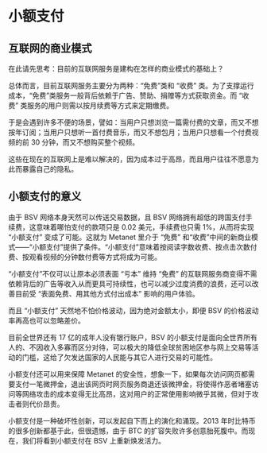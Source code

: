# 小额支付

## 互联网的商业模式

在此请先思考：目前的互联网服务是建构在怎样的商业模式的基础上？

总体而言，目前互联网服务主要分为两种：“免费”类和 “收费” 类。为了支撑运行成本，“免费”类服务一般背后依赖于广告、赞助、捐赠等方式获取资金。而 “收费” 类服务的用户则需以按月续费等方式来定期缴费。

于是会遇到许多不便的场景，譬如：当用户只想浏览一篇需付费的文章，而又不想按年订阅；当用户只想听一首付费音乐，而又不想包月；当用户只想看一个付费视频的前 30 分钟，而又不想购买整个视频。

这些在现在的互联网上是难以解决的，因为成本过于高昂，而且用户往往不愿意为此而暴露自己的隐私。

## 小额支付的意义

由于 BSV 网络本身天然可以传送交易数据，且 BSV 网络拥有超低的跨国支付手续费，这意味着哪怕支付的款项只是 0.02 美元，手续费也只需 1%，从而将实现 “小额支付” 变成了可能。这就为 Metanet 里介于 “免费” 和“收费”中间的新商业模式——“小额支付”提供了条件。“小额支付”意味着按阅读字数收费、按点击次数付费、按观看视频的分钟数付费等方式将成为可能。

“小额支付”不仅可以让原本必须表面 “亏本” 维持 “免费” 的互联网服务商变得不需依赖背后的广告等收入从而更具可持续性，也可以减少过度消费的浪费，还可以改善目前受 “表面免费、用其他方式付出成本” 影响的用户体验。

而且 “小额支付” 天然地不怕价格波动，因为绝对金额太小，即便 BSV 的价格波动率再高也可以忽略差价。

目前全世界还有 17 亿的成年人没有银行账户，BSV 的小额支付是面向全世界所有人的、不因收入多寡而区分对待，可以极大的降低全球贫困地区参与网上交易等活动的门槛，这给了欠发达国家的人民能与其它人进行交易的可能性。

小额支付还可以用来保障 Metanet 的安全性，想象一下，如果每次访问网页都需要支付一笔微押金，退出该网页时网页服务商退还该微押金，将使得作恶者堵塞访问等网络攻击的成本变得无比高昂，这对用户的正常使用影响微乎其微，但对于攻击者则代价昂贵。

小额支付是一种破坏性创新，可以发起自下而上的演化和涌现。2013 年时比特币的很多创新都基于此，但很遗憾，由于 BTC 的扩容失败许多创意胎死腹中。而现在，我们将看到小额支付在 BSV 上重新焕发活力。
